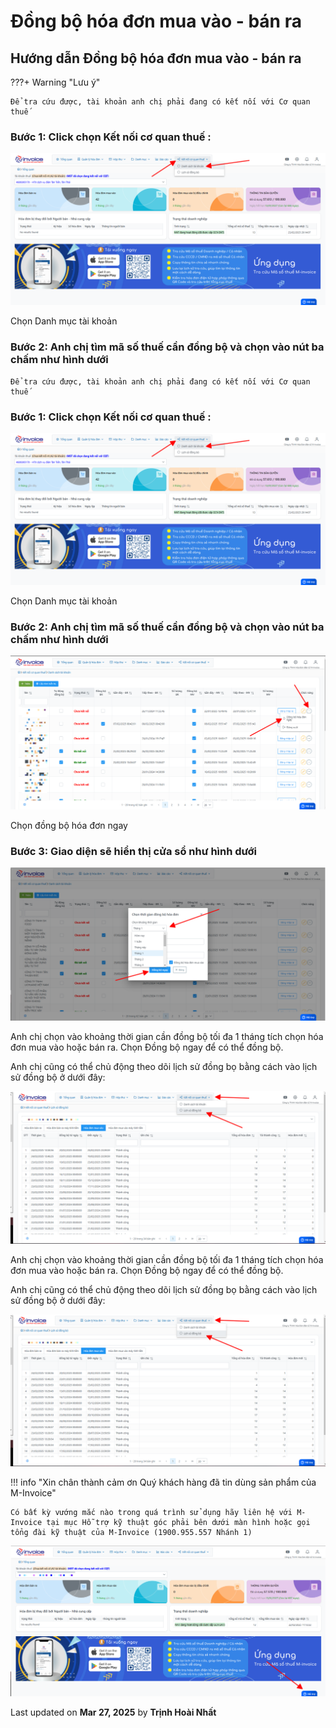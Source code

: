 # **Đồng bộ hóa đơn mua vào - bán ra**

## **Hướng dẫn Đồng bộ hóa đơn mua vào - bán ra**

???+ Warning "Lưu ý"

    Để tra cứu được, tài khoản anh chị phải đang có kết nối với Cơ quan thuế

### Bước 1: Click chọn Kết nối cơ quan thuế : 
[![Hình 1]][Hình 1]

[Hình 1]: ../../assets/images/mSMI/msmi_dongBo_1.png

Chọn Danh mục tài khoản

### Bước 2: Anh chị tìm mã số thuế cần đồng bộ và chọn vào nút ba chấm như hình dưới 

    Để tra cứu được, tài khoản anh chị phải đang có kết nối với Cơ quan thuế

### Bước 1: Click chọn Kết nối cơ quan thuế :

![Hình 1](../../assets/images/mSMI/msmi_dongBo_1.png)

Chọn Danh mục tài khoản

### Bước 2: Anh chị tìm mã số thuế cần đồng bộ và chọn vào nút ba chấm như hình dưới


![Hình 2](../../assets/images/mSMI/msmi_dongBo_2.png)

[Hình 2]: ../../assets/images/mSMI/msmi_dongBo_2.png

Chọn đồng bộ hóa đơn ngay

### Bước 3: Giao diện sẽ hiển thị cửa sổ như hình dưới

![Hình 3](../../assets/images/mSMI/msmi_dongBo_3.png)

[Hình 3]: ../../assets/images/mSMI/msmi_dongBo_3.png

Anh chị chọn vào khoảng thời gian cần đồng bộ tối đa 1 tháng tích chọn hóa đơn mua vào hoặc bán ra.
Chọn Đồng bộ ngay để có thể đồng bộ.

Anh chị cũng có thể chủ động theo dõi lịch sử đồng bọ bằng cách vào lịch sử đồng bộ ở dưới đây: 

[![Hình 4]][Hình 4]

[Hình 4]: ../../assets/images/mSMI/msmi_dongBo_4.png


Anh chị chọn vào khoảng thời gian cần đồng bộ tối đa 1 tháng tích chọn hóa đơn mua vào hoặc bán ra.
Chọn Đồng bộ ngay để có thể đồng bộ.

Anh chị cũng có thể chủ động theo dõi lịch sử đồng bọ bằng cách vào lịch sử đồng bộ ở dưới đây:

![Hình 4](../../assets/images/mSMI/msmi_dongBo_4.png)

!!! info "Xin chân thành cảm ơn Quý khách hàng đã tin dùng sản phẩm của M-Invoice"

    Có bất kỳ vướng mắc nào trong quá trình sử dụng hãy liên hệ với M-Invoice tại mục Hỗ trợ kỹ thuật góc phải bên dưới màn hình hoặc gọi tổng đài kỹ thuật của M-Invoice (1900.955.557 Nhánh 1)

![Hình 5](../../assets/images/mSMI/msmi_footer.png)




<div class="last-updated">Last updated on <strong>Mar 27, 2025</strong> by <strong>Trịnh Hoài Nhất</strong></div>

